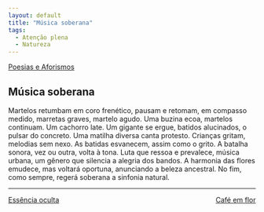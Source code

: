 ```yaml
---
layout: default
title: "Música soberana"
tags:
  - Atenção plena
  - Natureza
--- 
```




[Poesias e Aforismos](./)

## Música soberana

Martelos retumbam em coro frenético, pausam e retomam, em compasso medido, marretas graves, martelo agudo. Uma buzina ecoa, martelos continuam. Um cachorro late. Um gigante se ergue, batidos alucinados, o pulsar do concreto. Uma matilha diversa canta protesto. Crianças gritam, melodias sem nexo. As batidas esvanecem, assim como o grito. A batalha sonora, vez ou outra, volta à tona. Luta que ressoa e prevalece, música urbana, um gênero que silencia a alegria dos bandos. A harmonia das flores emudece, mas voltará oportuna, anunciando a beleza ancestral. No fim, como sempre, regerá soberana a sinfonia natural.

---

<div style="display: flex; justify-content: space-between;">
  <a href="./essencia-oculta.html">Essência oculta</a>
  <a href="./cafe-em-flor.html">Café em flor</a>
</div>

